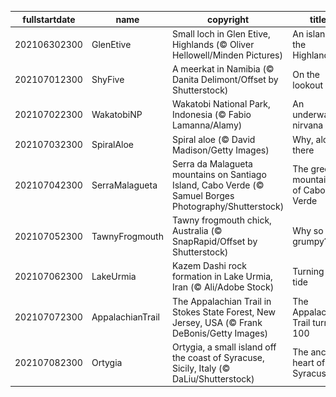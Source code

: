 |fullstartdate|name|copyright|title|image|
|--|--|--|--|--|
202106302300|GlenEtive|Small loch in Glen Etive, Highlands (© Oliver Hellowell/Minden Pictures)|An island in the Highlands|![](/en-GB/2021/07/202106302300GlenEtive.jpg)|
202107012300|ShyFive|A meerkat in Namibia (© Danita Delimont/Offset by Shutterstock)|On the lookout|![](/en-GB/2021/07/202107012300ShyFive.jpg)|
202107022300|WakatobiNP|Wakatobi National Park, Indonesia (© Fabio Lamanna/Alamy)|An underwater nirvana|![](/en-GB/2021/07/202107022300WakatobiNP.jpg)|
202107032300|SpiralAloe|Spiral aloe (© David Madison/Getty Images)|Why, aloe there|![](/en-GB/2021/07/202107032300SpiralAloe.jpg)|
202107042300|SerraMalagueta|Serra da Malagueta mountains on Santiago Island, Cabo Verde (© Samuel Borges Photography/Shutterstock)|The green mountains of Cabo Verde|![](/en-GB/2021/07/202107042300SerraMalagueta.jpg)|
202107052300|TawnyFrogmouth|Tawny frogmouth chick, Australia (© SnapRapid/Offset by Shutterstock)|Why so grumpy?|![](/en-GB/2021/07/202107052300TawnyFrogmouth.jpg)|
202107062300|LakeUrmia|Kazem Dashi rock formation in Lake Urmia, Iran (© Ali/Adobe Stock)|Turning the tide|![](/en-GB/2021/07/202107062300LakeUrmia.jpg)|
202107072300|AppalachianTrail|The Appalachian Trail in Stokes State Forest, New Jersey, USA  (© Frank DeBonis/Getty Images)|The Appalachian Trail turns 100|![](/en-GB/2021/07/202107072300AppalachianTrail.jpg)|
202107082300|Ortygia|Ortygia, a small island off the coast of Syracuse, Sicily, Italy (© DaLiu/Shutterstock)|The ancient heart of Syracuse|![](/en-GB/2021/07/202107082300Ortygia.jpg)|

